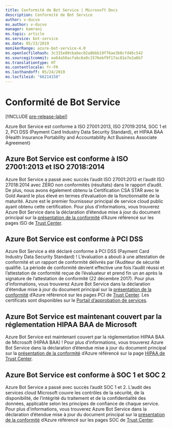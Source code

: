 ```yaml
---
title: Conformité de Bot Service | Microsoft Docs
description: Conformité de Bot Service
author: v-ducvo
ms.author: v-ducvo
manager: kamrani
ms.topic: article
ms.service: bot-service
ms.date: 05/23/2019
monikerRange: azure-bot-service-4.0
ms.openlocfilehash: 3c315e89cbabec82a8bbb19f76ae3b8cfd46c542
ms.sourcegitcommit: ea64a56acfabc6a9c1576ebf9f17ac81e7e2a6b7
ms.translationtype: HT
ms.contentlocale: fr-FR
ms.lasthandoff: 05/24/2019
ms.locfileid: "66214158"
---
```

# <a name="bot-service-compliance"></a>Conformité de Bot Service

[!INCLUDE [pre-release-label](../includes/pre-release-label.md)]

Azure Bot Service est conforme à ISO 27001:2013, ISO 27019:2014, SOC 1 et 2, PCI DSS (Payment Card Industry Data Security Standard), et HIPAA BAA (Health Insurance Portability and Accountability Act Business Associate Agreement)

## <a name="azure-bot-service-is-compliant-with-iso-270012013-and-iso-270182014"></a>Azure Bot Service est conforme à ISO 27001:2013 et ISO 27018:2014 
Azure Bot Service a passé avec succès l’audit ISO 27001:2013 et l’audit ISO 27018:2014 avec ZÉRO non conformités (résultats) dans le rapport d’audit. De plus, nous avons également obtenu la Certification CSA STAR avec le Gold Award le plus élevé en termes d’évaluation de la fonctionnalité de la maturité.  Azure est le premier fournisseur principal de service cloud public ayant obtenu cette certification. Pour plus d’informations, vous trouverez Azure Bot Service dans la déclaration d’étendue mise à jour du document principal sur la [présentation de la conformité](https://gallery.technet.microsoft.com/Overview-of-Azure-c1be3942) d’Azure référencé sur les pages ISO de [Trust Center](https://www.microsoft.com/en-us/trustcenter/compliance/iso-iec-27001).  
 
## <a name="azure-bot-service-is-compliant-with-pci-dss"></a>Azure Bot Service est conforme à PCI DSS
Azure Bot Service a été déclaré conforme à PCI DSS (Payment Card Industry Data Security Standard) ! L’évaluation a abouti à une attestation de conformité et un rapport de conformité délivrés par l’Auditeur de sécurité qualifié. La période de conformité devient effective une fois l’audit réussi et l’attestation de conformité reçue de l’évaluateur et prend fin un an après la signature de l’attestation de conformité (22 décembre 2017). Pour plus d’informations, vous trouverez Azure Bot Service dans la déclaration d’étendue mise à jour du document principal sur la [présentation de la conformité](https://gallery.technet.microsoft.com/Overview-of-Azure-c1be3942) d’Azure référencé sur les pages PCI de [Trust Center](https://www.microsoft.com/en-us/trustcenter/compliance/iso-iec-27001).  Les certificats sont disponibles sur le [Portail d’approbation de services](https://servicetrust.microsoft.com/).
 
## <a name="azure-bot-service-is-now-covered-under-microsofts-hipaa-baa"></a>Azure Bot Service est maintenant couvert par la réglementation HIPAA BAA de Microsoft
Azure Bot Service est maintenant couvert par la réglementation HIPAA BAA de Microsoft (HIPAA BAA) ! Pour plus d’informations, vous trouverez Azure Bot Service dans la déclaration d’étendue mise à jour du document principal sur la [présentation de la conformité](https://gallery.technet.microsoft.com/Overview-of-Azure-c1be3942) d’Azure référencé sur la page [HIPAA de Trust Center](https://www.microsoft.com/en-us/TrustCenter/Compliance/HIPAA).  


## <a name="azure-bot-service-is-compliant-with-soc-1-and-soc-2"></a>Azure Bot Service est conforme à SOC 1 et SOC 2 
Azure Bot Service a passé avec succès l’audit SOC 1 et 2. L’audit des services cloud Microsoft couvre les contrôles de la sécurité, de la disponibilité, de l’intégrité du traitement et de la confidentialité des données, applicable selon les principes de confiance de chaque service. Pour plus d’informations, vous trouverez Azure Bot Service dans la déclaration d’étendue mise à jour du document principal sur la [présentation de la conformité](https://gallery.technet.microsoft.com/Overview-of-Azure-c1be3942) d’Azure référencé sur les pages SOC de [Trust Center](https://www.microsoft.com/en-us/trustcenter/compliance/iso-iec-27001).  
 
